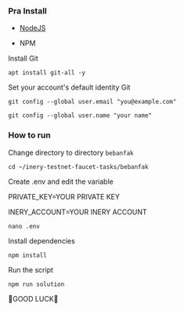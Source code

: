### Pra Install

- [NodeJS](https://nodejs.org/en/)

- NPM



Install Git

```shell
apt install git-all -y
```

Set your account's default identity Git
```shell
git config --global user.email "you@example.com"
```
```shell
git config --global user.name "your name"
```


### How to run

Change directory to directory `bebanfak`

```shell
cd ~/inery-testnet-faucet-tasks/bebanfak
```

Create .env and edit the variable

PRIVATE_KEY=YOUR PRIVATE KEY

INERY_ACCOUNT=YOUR INERY ACCOUNT

```shell
nano .env
```

Install dependencies

```shell
npm install
```

Run the script

```
npm run solution
```
🚀GOOD LUCK🚀
